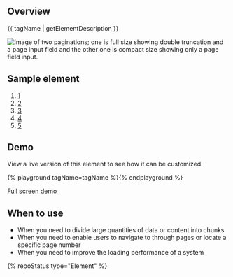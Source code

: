## Overview

{{ tagName | getElementDescription }}

<uxdot-example width-adjustment="794px">
  <img src="{{ './pagination-sample.png' | url }}" alt="Image of two paginations; one is full size showing double truncation and a page input field and the other one is compact size showing only a page field input.">
</uxdot-example>


## Sample element

<rh-pagination>
  <ol>
    <li><a href="#1">1</a></li>
    <li><a href="#2">2</a></li>
    <li><a href="#3">3</a></li>
    <li><a href="#4">4</a></li>
    <li><a href="#5">5</a></li>
  </ol>
</rh-pagination>


## Demo

View a live version of this element to see how it can be customized.

{% playground tagName=tagName %}{% endplayground %}

<rh-cta><a href="{{ './demo/' | url }}">Full screen demo</a></rh-cta>


## When to use

- When you need to divide large quantities of data or content into chunks
- When you need to enable users to navigate to through pages or locate a specific page number
- When you need to improve the loading performance of a system


{% repoStatus type="Element" %}
